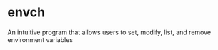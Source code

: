 # envch
An intuitive program that allows users to set, modify, list, and remove environment variables
